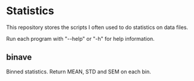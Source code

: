 # Statistics

This repository stores the scripts I often used to do statistics on data files.

Run each program with "--help" or "-h" for help information.

## binave

Binned statistics. Return MEAN, STD and SEM on each bin.
